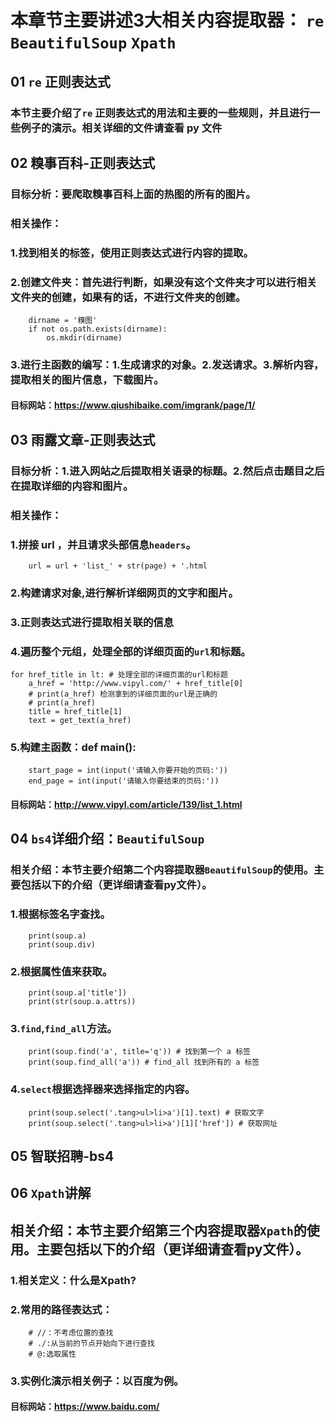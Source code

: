 # 本章节主要讲述3大相关内容提取器： `re` `BeautifulSoup` `Xpath`
## 01 `re` 正则表达式
### 本节主要介绍了`re` 正则表达式的用法和主要的一些规则，并且进行一些例子的演示。相关详细的文件请查看 py 文件
## 02 糗事百科-正则表达式
### 目标分析：要爬取糗事百科上面的热图的所有的图片。
### 相关操作：
### 1.找到相关的标签，使用正则表达式进行内容的提取。
### 2.创建文件夹：首先进行判断，如果没有这个文件夹才可以进行相关文件夹的创建，如果有的话，不进行文件夹的创建。
        dirname = '糗图'
        if not os.path.exists(dirname):
            os.mkdir(dirname)
### 3.进行主函数的编写：1.生成请求的对象。2.发送请求。3.解析内容，提取相关的图片信息，下载图片。
#### 目标网站：https://www.qiushibaike.com/imgrank/page/1/ 
## 03 雨露文章-正则表达式
### 目标分析：1.进入网站之后提取相关语录的标题。2.然后点击题目之后在提取详细的内容和图片。
### 相关操作：
### 1.拼接 url ，并且请求头部信息`headers`。
        url = url + 'list_' + str(page) + '.html
### 2.构建请求对象,进行解析详细网页的文字和图片。
### 3.正则表达式进行提取相关联的信息
### 4.遍历整个元组，处理全部的详细页面的`url`和标题。
    for href_title in lt: # 处理全部的详细页面的url和标题
        a_href = 'http://www.vipyl.com/' + href_title[0]
        # print(a_href) 检测拿到的详细页面的url是正确的
        # print(a_href)
        title = href_title[1]
        text = get_text(a_href)
### 5.构建主函数：def main():
        start_page = int(input('请输入你要开始的页码:'))
        end_page = int(input('请输入你要结束的页码:'))
#### 目标网站：http://www.vipyl.com/article/139/list_1.html
## 04 `bs4`详细介绍：`BeautifulSoup`
### 相关介绍：本节主要介绍第二个内容提取器`BeautifulSoup`的使用。主要包括以下的介绍（更详细请查看py文件）。
### 1.根据标签名字查找。
        print(soup.a)
        print(soup.div)
### 2.根据属性值来获取。
        print(soup.a['title'])
        print(str(soup.a.attrs))
### 3.`find`,`find_all`方法。
        print(soup.find('a', title='q')) # 找到第一个 a 标签
        print(soup.find_all('a')) # find_all 找到所有的 a 标签
### 4.`select`根据选择器来选择指定的内容。
        print(soup.select('.tang>ul>li>a')[1].text) # 获取文字
        print(soup.select('.tang>ul>li>a')[1]['href']) # 获取网址
## 05 智联招聘-bs4
## 06 `Xpath`讲解
## 相关介绍：本节主要介绍第三个内容提取器`Xpath`的使用。主要包括以下的介绍（更详细请查看py文件）。
### 1.相关定义：什么是Xpath?
### 2.常用的路径表达式：
        # //：不考虑位置的查找
        # ./:从当前的节点开始向下进行查找
        # @:选取属性
### 3.实例化演示相关例子：以百度为例。
#### 目标网站：https://www.baidu.com/
